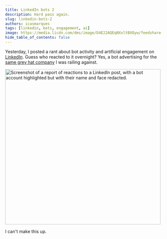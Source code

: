 ```yaml
---
title: LinkedIn bots 2
description: Hard pass again.
slug: linkedin-bots-2
authors: icasmarques
tags: [linkedin, bots, engagement, ai]
image: https://media.licdn.com/dms/image/D4E22AQEqNXxltBXOyw/feedshare-shrink_800/0/1712241472161?e=1715212800&v=beta&t=bg7uHe5tUb_HyYVafCHrjxI9IRQuuwcit54MyaFbmUw
hide_table_of_contents: false
---
```


Yesterday, I posted a rant about bot activity and artificial engagement on [LinkedIn](https://www.linkedin.com/in/icasm). Guess who reacted to it overnight? Yes, a bot advertising for the [same grey hat company](https://www.talosgrowth.com/) I was railing against.

<img src="https://media.licdn.com/dms/image/D4E22AQEXb4hUXAdOsg/feedshare-shrink_800/0/1712324052245?e=1715212800&v=beta&t=-DS8wwcaMCpA3d_hLinWSu8LZYwFtwI2-ZqHfxMrl0U" alt="Screenshot of a report of reactions to a LinkedIn post, with a bot account highlighted but with their name and face redacted." width="500" height ="auto"></img>

I can't make this up.
